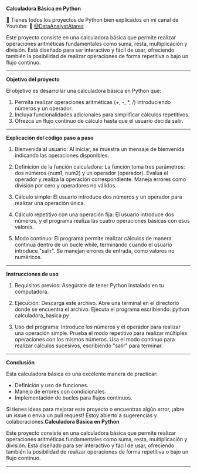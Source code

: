 ﻿
**Calculadora Básica en Python**

📢 Tienes todos los proyectos de Python bien explicados en mi canal de Youtube:
    🔗 [@DataAnalystAtares](https://www.youtube.com/@DataAnalystAtares)  

Este proyecto consiste en una calculadora básica que permite realizar operaciones aritméticas fundamentales como suma, resta, multiplicación y división. Está diseñado para ser interactivo y fácil de usar, ofreciendo también la posibilidad de realizar operaciones de forma repetitiva o bajo un flujo continuo.

----------

**Objetivo del proyecto**

El objetivo es desarrollar una calculadora básica en Python que:

1.  Permita realizar operaciones aritméticas (+, -, *, /) introduciendo números y un operador.
2.  Incluya funcionalidades adicionales para simplificar cálculos repetitivos.
3.  Ofrezca un flujo continuo de cálculo hasta que el usuario decida salir.

----------

**Explicación del código paso a paso**

1.  Bienvenida al usuario: Al iniciar, se muestra un mensaje de bienvenida indicando las operaciones disponibles.
    
2.  Definición de la función calculadora: La función toma tres parámetros: dos números (num1, num2) y un operador (operador). Evalúa el operador y realiza la operación correspondiente. Maneja errores como división por cero y operadores no válidos.
    
3.  Cálculo simple: El usuario introduce dos números y un operador para realizar una operación única.
    
4.  Cálculo repetitivo con una operación fija: El usuario introduce dos números, y el programa realiza las cuatro operaciones básicas con esos valores.
    
5.  Modo continuo: El programa permite realizar cálculos de manera continua dentro de un bucle while, terminando cuando el usuario introduce "salir". Se manejan errores de entrada, como valores no numéricos.
    

----------

**Instrucciones de uso**

1.  Requisitos previos: Asegúrate de tener Python instalado en tu computadora.
    
2.  Ejecución: Descarga este archivo. Abre una terminal en el directorio donde se encuentra el archivo. Ejecuta el programa escribiendo: python calculadora_basica.py
    
3.  Uso del programa: Introduce los números y el operador para realizar una operación simple. Prueba el modo repetitivo para realizar múltiples operaciones con los mismos números. Usa el modo continuo para realizar cálculos sucesivos, escribiendo "salir" para terminar.
    

----------

**Conclusión**

Esta calculadora básica es una excelente manera de practicar:

-   Definición y uso de funciones.
-   Manejo de errores con condicionales.
-   Implementación de bucles para flujos continuos.

Si tienes ideas para mejorar este proyecto o encuentras algún error, ¡abre un issue o envía un pull request! Estoy abierto a sugerencias y colaboraciones.**Calculadora Básica en Python**

Este proyecto consiste en una calculadora básica que permite realizar operaciones aritméticas fundamentales como suma, resta, multiplicación y división. Está diseñado para ser interactivo y fácil de usar, ofreciendo también la posibilidad de realizar operaciones de forma repetitiva o bajo un flujo continuo.

----------

